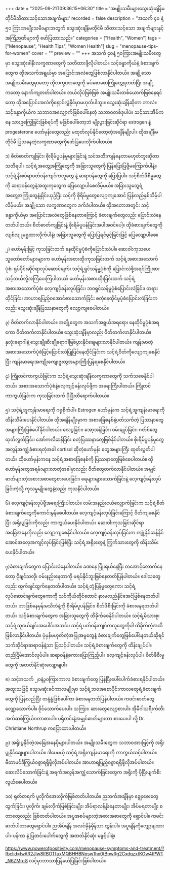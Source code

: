 +++
date = "2025-09-21T09:36:15+06:30"
title = 'အမျိုးသမီးများသွေးဆုံးချိန်မတိုင်မီသိထားသင့်သောအချက်များ'
recorded = false
description = "အသက် ၄၀ နဲ့ ၅၀ ကြားအမျိုးသမီးများအတွက် သွေးဆုံးချိန်မတိုင်မီ သိထားသင့်သော အချက်များနှင့် အကြံဉာဏ်များကို ဖော်ပြထားသည်။"
categories = ["Health", "Women"]
tags = ["Menopause", "Health Tips", "Women Health"]
slug = "menopause-tips-for-women"
cover = ""
preview = ""
+++
အသက် ၄၀နဲ့ ၅၀ကြားအမျိုးသမီးတွေမှာ သွေးဆုံးခါနီးလက္ခဏာတွေကို သတိထားဖို့လိုပါတယ်။ သင့်ခန္ဓာကိုယ်နဲ့ ခံစားချက်တွေက ထိုအသက်အရွယ်မှာ အပြောင်းအလဲတွေဖြစ်လာနိုင်ပါတယ်။ အချို့သောအမျိုးသမီးတွေမှာတော့ ထိုလက္ခဏာတွေကို ခပ်စောစောကြုံတွေ့ရတတ်ပြီး အချို့ကတော့ နောက်ကျတတ်ပါတယ်။ ဘယ်လိုပဲဖြစ်ဖြစ် အမျိုးသမီးတစ်ယောက်ဖြစ်နေရင်တော့ ထိုအပြောင်းအလဲကိုရှောင်လွှဲနိုင်မှာမဟုတ်ပါဘူး။
သွေးဆုံးချိန်ဆိုတာ ဘာလဲ။
သင့်ခန္ဓာကိုယ်က သဘာဝအလျှောက်ဖြစ်ပေါ်နေတဲ့ သဘာဝတစ်ခုပါပဲ။ သင့်သားအိမ်ကနေ သားဥကြွေခြင်းဖြစ်ရပ်ကို မဖြစ်ပေါ်တော့ဘဲ မျိုးပွားခြင်းဆိုင်ရာ estrogen နဲ့ progesterone ဟော်မုန်းတွေလည်း မထုတ်လုပ်နိုင်တော့တဲ့အချိန်မျိုးပါ။ ထိုအချိန်မတိုင်မီ ပြသနေတဲ့လက္ခဏာတွေကိုဖော်ပြပေးလိုက်ပါတယ်။

၁) စိတ်ဓာတ်ကျခြင်း၊ စိုးရိမ်ပူပန်မှုများခြင်းနဲ့ သင်အထီးကျန်နေတာမဟုတ်ဘူးဆိုတာ သတိရပါ။
သင့်ရဲ့အတွေ့အကြုံတွေကို အခြားသူတွေကို ပြန်ပြောပြဖို့မကြောက်ပါနဲ့။ သင့်ရဲ့နီးစပ်ရာပတ်ဝန်းကျင်ကလူတွေ နဲ့ ဆရာဝန်တွေကို ပြောပြပါ။ သင့်စိတ်ဖိစီမှုတွေကို ဆရာဝန်တွေနဲ့အထူးကုတွေက ပြေလျော့ပါစေလိမ့်မယ်။ အခြားသူတွေရဲ့အတွေ့အကြုံတွေနဲ့နှိုင်းယှဉ်ပြီး သင့်ကို စိုရိမ်မှုတွေလျော့ကျအောင် ပြန်လည်နှစ်သိမ့်ပါလိမ့်မယ်။ အချို့သော လက္ခဏာတွေက ခက်ခဲပါတယ်။ ထိုအတောအတွင်း သင့်ခန္ဓာကိုယ်မှာ အပြောင်းအလဲတွေဖြစ်နေတာကြောင့် ခံစားချက်တွေလည်း ပြောင်းလဲနေတတ်ပါတယ်။ စိတ်ဓာတ်ကျခြင်းနဲ့ စိုးရိမ်ပူပန်ခြင်းအပါအဝင်ပေါ့။ ထိုခံစားချက်တွေကို လျစ်လျူမရှုထားလိုက်ပါနဲ့၊ အခြားသူတွေကို ပြောပြရင်ဖွင့်ခြင်းဖြင့် ပြေလျော့ပါစေ။

၂) ဟော်မုန်းဖြင့် ကုသခြင်းထက် နေထိုင်မှုပုံစံကိုပြောင်းလဲပါ။
ဆေးဝါးကုသပေးသူတော်တော်များများက ဟော်မုန်းအစားထိုးကုသခြင်းထက် သင့်ရဲ့အစားအသောက်ပုံစံ၊ ရုပ်ပိုင်းဆိုင်ရာလုပ်ဆောင်ချက်၊ သင့်ရဲ့ရှင်သန်မှု့ပုံစံကို ပြောင်းလဲဖို့အရင်ကြိုးစားသင့်တယ်လို့အကြံပေးကြပါတယ။်
ဟော်မုန်းအစားထိုးခြင်းထက် သင့်ရဲ့အစားအသောက်ပုံစံ၊ လေ့ကျင့်ခန်းလုပ်ခြင်း၊ ဘဝရှင်သန်မှုပုံစံပြောင်းလဲခြင်း၊ တရားထိုင်ခြင်း၊ အာဟာရပြည့်ဝအောင်စားသောက်ခြင်း စတဲ့နေထိုင်မှုပုံစံပြောင်းလဲခြင်းကလည်း သွေးဆုံးချိန်ပြဿနာတွေကို လျော့ကျစေပါတယ်။

၃) ဝိတ်တက်လာနိုင်ပါတယ်။
အချို့တွေက အသက်အရွယ်အရရော၊ နေထိုင်မှုပုံစံအရကော ဝိတ်တက်လာနိုင်ပါတယ်။ သွေးဆုံးချိန်မှာလည်း ဝိတ်တက်လာနိုင်ပါတယ်။ နှလုံးရောဂါနဲ့ သွေးချိုဆီးချိုရောဂါဖြစ်ပွားနိုင်ချေများလာနိုင်ပါတယ်။ ကျန်းမာတဲ့ အစားအသောက်ပုံစံဖြင့်ပြောင်းလဲပြုပြင်နေထိုင်ခြင်းက သင့်ရဲ့ဝိတ်ကိုလျော့ကျစေနိုင်ပြီး ကျန်းမာရေးအကျိုးကျေးဇူးတွအများကြီးပြန်ရစေနိုင်ပါတယ်။

၄) ကြိုတင်ကာကွယ်ခြင်းက သင့်ရဲ့သွေးဆုံးချိန်လက္ခဏာတွေကို သက်သစေနိုင်ပါတယ်။
အစားအသောက်ပုံစံနဲ့လေ့ကျင့်ခန်းလုပ်ဖို့က အရေးကြီးပါတယ်။ ကြိုတင်ကာကွယ်ခြင်းက ကုသခြင်းထက် ပိုပြီးထိရောက်ပါတယ်။

၅) သင့်ရဲ့အူကျန်းမာရေးကို ဂရုစိုက်ပါ။
Estrogen ဟော်မုန်းက သင့်ရဲ့အူကျန်းမာရေးကို ထိန်းသိမ်းပေးနိုင်ပါတယ်။ ထိုအချိန်မျိုးမှာက အစာခြေစနစ်နဲ့ပတ်သက်တဲ့ ပြဿနာတွေအများကြီးဖြစ်ပေါ်နိုင်ပါတယ်။ လေပွခြင်း၊ အော့အန်ခြင်း၊ ဝမ်းချုပ်ခြင်း၊ ဂတ်စ်တွေထုတ်လွှတ်ခြင်း၊ အော်ကလီဆန်ခြင်း စတဲ့ပြဿနာတွေဖြစ်နိုင်ပါတယ်။
စိုးရိမ်ပူပန်မှုတွေ အလွန်အကျွံ့ခံစားရတဲ့အခါ cortisol ဆိုတဲ့ဟော်မုန်း တွေအများကြီး ထုတ်လွှတ်ပါတယ်။ ထိုဟော်မုန်းကနေ သင့်ရဲ့အစာခြေစနစ်ကို ပြဿနာတွေဖြစ်စေပါတယ်။ ထိုဟော်မုန်းတွေအရမ်းများလာတဲ့အခါမှာလည်း ဝိတ်တွေတက်လာနိုင်ပါတယ်။
အမျှင်ဓာတ်များတဲ့အစားအစာတွေစားပေးခြင်း၊ ရေများများသောက်ခြင်းနဲ့ လေ့ကျင့်ခန်းလုပ်ခြင်းကဲ့သို့ ကုသမှုမျိုးတွေနဲ့လည်း ကုသနိင်ပါတယ်။

၆) လေ့ကျင့်ခန်းလုပ်ဖို့အရေးကြီးပါတယ်။
လမ်းအနည်းငယ်လျှောက်ခြင်းက သင့်ရဲ့စိတ်ခံစားချက်တွေကိုကောင်းမွန်စေပါတယ်။ လေ့ကျင့်ခန်းလုပ်ခြင်းကြောင့် ဝိတ်ကျစေနိုင်ပြီး အရိုးပွခြင်းကိုလည်း ကာကွယ်ပေးနိုင်ပါတယ်။ ဆေးဝါးကုသခြင်းဆိုင်ရာအခြေအနေကိုလည်း လျော့ကျစေနိုင်ပါတယ်။ လေ့ကျင့်ခန်းလုပ်ခြင်းက ကျုံ့နိုင်ဆန့်နိုင်အောင်အလေ့အကျင့်လုပ်ခြင်းဖြစ်ပြီး သင့်ရဲ့အရိုးတွေနဲ့ ကြွက်သားတွေကို ထိန်းသိမ်းပေးနိုင်ပါတယ်။

၇)ခံစားချက်တွေက ပြောင်းလဲနေပါတယ်။
ခဏနေ ပြုံးရယ်နေပြီး တအောင့်လောက်နေတော့ ငိုချင်သလို၊ ဝမ်းနည်းနေတာကို မရပ်နိုင်ဘူးဖြစ်နေတတ်ပြန်ပါတယ်။ ဒေါသတွေလည်း ထွက်ချင်ထွက်နေတတ်ပါတယ်။ သင့်ရဲ့တုံ့ပြန်မှုတွေကော၊ သင့်ရဲ့လုပ်ဆောင်ချက်တွေကောကို သင်ကိုယ်တိုင်တောင် နားမလည်နိုင်အေင်ဖြစ်နေတတ်ပါတယ်။ ဘာဖြစ်နေမှန်းမသိဘဲနဲ့ကို စိုးရိမ်ပူပန်ခြင်း၊ စိတ်ဖိစီးခြင်းကို ခံစားနေရတတ်ပါတယ်။ သင့်ခံစားချက်တွေက အခြားသူတွေကို ထိခိုက်စေနိုင်ပါတယ်။ သင့်ရဲ့မိသားစု၊ သင့်ရဲ့သူငယ်ချင်းအပေါင်းအသင်း၊ သင့်ရဲ့ပတ်ဝန်းကျင်ကလူတွေကိုပါ ထိခိုက်တဲ့အထိဖြစ်လာနိုင်ပါတယ်။ ပုံမှန်မဟုတ်တဲ့အပြုအမူတွေနဲ့ ခံစားချက်တွေဖြစ်ပေါ်နေတယ်ဆိုရင် သက်ဆိုင်ရာဆရာဝန်နဲ့သာ ပြသင့်ပါတယ်။
သင့်ရဲ့ခံစားချက်တွေကို ထိန်းချုပ်ပါ။ တည်ငြိမ်အောင်လုပ်ပါ။ ဆရာဝန်နဲ့စကားပြောကြည့်ပါ။ လေ့ကျင့်ခန်းလုပ်ပါ။ စိတ်ဖိစီးမှုတွေကို အတတ်နိုင်ဆုံးလျော့ချပါ။

၈) သင့်အသက် ၂၀နဲ့၃၀ကြားကာလ ခံစားချက်တွေ ပြန်ပြီးပေါ်ပေါက်ခံစားရနိုင်ပါတယ်။
အထူးသဖြင့် သွေးမဆုံးခင်ကာလမျိုးမှာ သင့်ရဲ့ဘဝအစောပိုင်းကာလတွေရဲ့ခံစားချက်တွေကို ပြန်လည်ပြီး တနုံ့နုံ့ဖြစ်ပေါ်ကာ ခံစားနေတတ်ပြန်ပါတယ်။ ကဖင်းဓာတ်တွေလျှော့သောက်ပါ။ ဝိုင်သောက်ပေးပါ။ သကြား၊ ဆားတွေလျော့စားပါ။ အိုမီဂါသရီးက်တီးအက်ဆစ်ကြွယ်ဝတာစားပါ။ ပရိုတင်းနဲ့အမျှင်ဓာတ်များတာ စားပေးပါ လို့ Dr. Christiane Northrup ကပြောထားပါတယ်။

၉) အရိုးပွနိုင်တဲ့အခြေအနေပိုများပါတယ်။
အမျိုးသမီးတွေက သဘာဝအားဖြင့်ကို အရိုးပွုနိုင်ချေများပါတယ်။ ဒါပေမယ့် သင့်ရဲ့အရိုးကျန်းမာရေးကို ကာကွယ်သင့်ပါတယ်။ ဗီတာမင်ဒီကြွယ်ဝစွာရရှိဖို့လိုအပ်ပါတယ်။ အာဟာရပြည့်ဝစွာရရှိဖို့လိုအပ်ပါတယ်။ ဆေးလိပ်သောက်ခြင်းနဲ့ အရက်အလွန်အကျွံ့သောက်ခြင်းတွေက အရိုးကို ပိုပြီးပျက်စီးလွယ်စေပါတယ်။

၁၀) ရုတ်တရက် ပူလိုက်အေးလိုက်ဖြစ်တတ်ပါတယ်။
ညဘက်အချိန်မှာ ချွေးစေးတွေထွက်ခြင်း၊ ပူလိုက်၊ ချမ်းလိုက်ဖြစ်ခြင်းမျိုး၊ အိပ်ရာလန့်နိုးနေတာမျိုး၊ အိပ်မရတာမျိုး စတာတွေလည်း ဖြစ်တတ်ပါတယ်။
အပူအစပ်များတဲ့အစားအစာတွေကို ရှောင်ပါ။ ကဖင်းဓာတ်ပါတာတွေရှောင်ပါ။ ညအိပ်ချိန် အလင်မှိန်မှိန်သာ ထွန်းပါ။ အပူချိန်ကိုလျှော့ချထားပါ။ ပန်ကာ နဲ့ ပြတင်းပေါက်တွေကို အတတ်နိုင်ဆုံး မဖွင့်ပါနဲ့။

https://www.powerofpositivity.com/menopause-symptoms-and-treatment/?fbclid=IwAR2Jlw8IfBOTfuxMQBHHBNqsw1hx0tBpwRg2CxdqzxtKOw4tPWT_N6ZMp-8 လင့်မှာဘာသာပြန်ဖော်ပြခြင်းဖြစ်ပါတယ်။ 